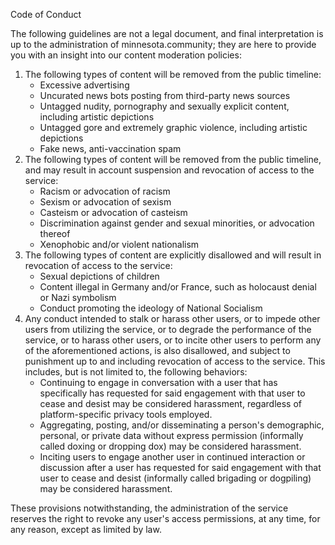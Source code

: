 Code of Conduct

The following guidelines are not a legal document, and final interpretation is up to the administration of minnesota.community; they are here to provide you with an insight into our content moderation policies:

1. The following types of content will be removed from the public timeline:
    * Excessive advertising
    * Uncurated news bots posting from third-party news sources
    * Untagged nudity, pornography and sexually explicit content, including artistic depictions
    * Untagged gore and extremely graphic violence, including artistic depictions
    * Fake news, anti-vaccination spam
1. The following types of content will be removed from the public timeline, and may result in account suspension and revocation of access to the service:
    * Racism or advocation of racism
    * Sexism or advocation of sexism
    * Casteism or advocation of casteism
    * Discrimination against gender and sexual minorities, or advocation thereof
    * Xenophobic and/or violent nationalism
1. The following types of content are explicitly disallowed and will result in revocation of access to the service:
    * Sexual depictions of children
    * Content illegal in Germany and/or France, such as holocaust denial or Nazi symbolism
    * Conduct promoting the ideology of National Socialism
1. Any conduct intended to stalk or harass other users, or to impede other users from utilizing the service, or to degrade the performance of the service, or to harass other users, or to incite other users to perform any of the aforementioned actions, is also disallowed, and subject to punishment up to and including revocation of access to the service. This includes, but is not limited to, the following behaviors:
    * Continuing to engage in conversation with a user that has specifically has requested for said engagement with that user to cease and desist may be considered harassment, regardless of platform-specific privacy tools employed.
    * Aggregating, posting, and/or disseminating a person's demographic, personal, or private data without express permission (informally called doxing or dropping dox) may be considered harassment.
    * Inciting users to engage another user in continued interaction or discussion after a user has requested for said engagement with that user to cease and desist (informally called brigading or dogpiling) may be considered harassment.

These provisions notwithstanding, the administration of the service reserves the right to revoke any user's access permissions, at any time, for any reason, except as limited by law. 